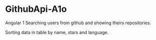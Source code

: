 # GithubApi-A1o
Angular 1
Searching users from github and showing theirs repositories.

Sorting data in table by name, stars and language.
